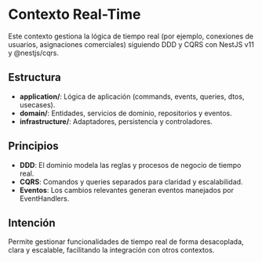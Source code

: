 # Contexto Real-Time

Este contexto gestiona la lógica de tiempo real (por ejemplo, conexiones de usuarios, asignaciones comerciales) siguiendo DDD y CQRS con NestJS v11 y @nestjs/cqrs.

## Estructura
- **application/**: Lógica de aplicación (commands, events, queries, dtos, usecases).
- **domain/**: Entidades, servicios de dominio, repositorios y eventos.
- **infrastructure/**: Adaptadores, persistencia y controladores.

## Principios
- **DDD**: El dominio modela las reglas y procesos de negocio de tiempo real.
- **CQRS**: Comandos y queries separados para claridad y escalabilidad.
- **Eventos**: Los cambios relevantes generan eventos manejados por EventHandlers.

## Intención
Permite gestionar funcionalidades de tiempo real de forma desacoplada, clara y escalable, facilitando la integración con otros contextos.
